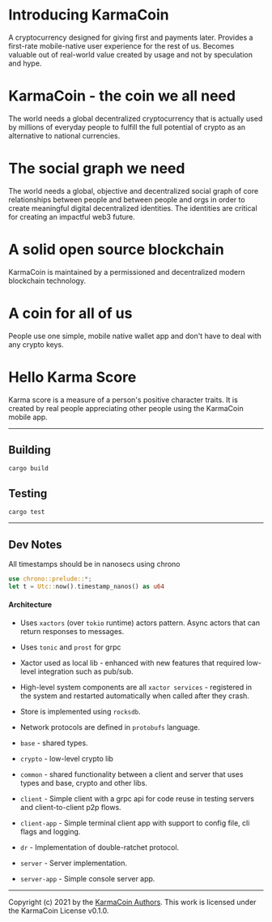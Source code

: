 # Introducing KarmaCoin
A cryptocurrency designed for giving first and payments later. Provides a first-rate mobile-native user experience for the rest of us. Becomes valuable out of real-world value created by usage and not by speculation and hype.

# KarmaCoin - the coin we all need
The world needs a global decentralized cryptocurrency that is actually used by millions of everyday people to fulfill the full potential of crypto as an alternative to national currencies.

# The social graph we need
The world needs a global, objective and decentralized social graph of core relationships between people and between people and orgs in order to create meaningful digital decentralized identities. The identities are critical for creating an impactful web3 future.

# A solid open source blockchain
KarmaCoin is maintained by a permissioned and decentralized modern blockchain technology.

# A coin for all of us
People use one simple, mobile native wallet app and don't have to deal with any crypto keys.


# Hello Karma Score
Karma score is a measure of a person's positive character traits. It is created by real people appreciating other people using the KarmaCoin mobile app.

---

## Building
```cargo build```

## Testing
```cargo test```

---

## Dev Notes

All timestamps should be in nanosecs using chrono

```rust
use chrono::prelude::*;
let t = Utc::now().timestamp_nanos() as u64
```

#### Architecture

- Uses `xactors` (over `tokio` runtime) actors pattern. Async actors that can return responses to messages.
- Uses `tonic` and `prost` for grpc
- Xactor used as local lib - enhanced with new features that required low-level integration such as pub/sub.
- High-level system components are all `xactor services` - registered in the system and restarted automatically when called after they crash.
- Store is implemented using `rocksdb`.
- Network protocols are defined in `protobufs` language.

- `base` - shared types.
- `crypto` - low-level crypto lib
- `common` - shared functionality between a client and server that uses types and base, crypto and other libs.
- `client` - Simple client with a grpc api for code reuse in testing servers and client-to-client p2p flows.
- `client-app` - Simple terminal client app with support to config file, cli flags and logging.
- `dr` - Implementation of double-ratchet protocol.
- `server` - Server implementation.
- `server-app` - Simple console server app.

---

Copyright (c) 2021 by the [KarmaCoin Authors](https://github.com/). This work is licensed under the KarmaCoin License v0.1.0.




